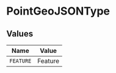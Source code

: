 # PointGeoJSONType


## Values

| Name      | Value     |
| --------- | --------- |
| `FEATURE` | Feature   |